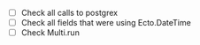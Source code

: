 - [ ] Check all calls to postgrex
- [ ] Check all fields that were using Ecto.DateTime
- [ ] Check Multi.run
